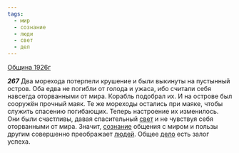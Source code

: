 ```yaml
---
tags:
  - мир
  - сознание
  - люди
  - свет
  - дел
---
```


[Община 1926г](/agni/1926)

___267___
Два морехода потерпели крушение и были выкинуты на пустынный остров. Оба едва не погибли от голода и ужаса, ибо считали себя навсегда оторванными от мира. Корабль подобрал их. И на острове был сооружён прочный маяк. Те же мореходы остались при маяке, чтобы служить спасению погибающих. Теперь настроение их изменилось. Они были счастливы, давая спасительный [свет](/tag/#свет) и не чувствуя себя оторванными от мира. Значит, [сознание](/tag/#сознание) общения с миром и пользы другим совершенно преображает [людей](/tag/#люди). Общее [дело](/tag/#дел) есть залог успеха.   

